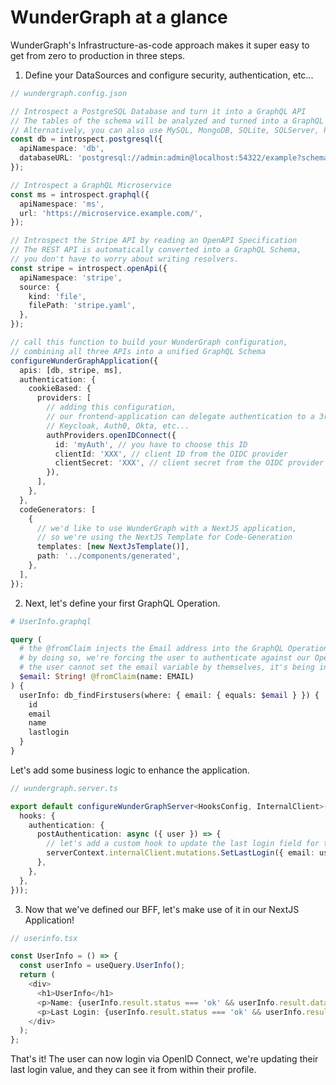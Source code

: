 # WunderGraph at a glance

WunderGraph's Infrastructure-as-code approach makes it super easy to get from zero to production in three steps.

1. Define your DataSources and configure security, authentication, etc...

```typescript
// wundergraph.config.json

// Introspect a PostgreSQL Database and turn it into a GraphQL API
// The tables of the schema will be analyzed and turned into a GraphQL Schema
// Alternatively, you can also use MySQL, MongoDB, SQLite, SQLServer, Planetscale and more...
const db = introspect.postgresql({
  apiNamespace: 'db',
  databaseURL: 'postgresql://admin:admin@localhost:54322/example?schema=public',
});

// Introspect a GraphQL Microservice
const ms = introspect.graphql({
  apiNamespace: 'ms',
  url: 'https://microservice.example.com/',
});

// Introspect the Stripe API by reading an OpenAPI Specification
// The REST API is automatically converted into a GraphQL Schema,
// you don't have to worry about writing resolvers.
const stripe = introspect.openApi({
  apiNamespace: 'stripe',
  source: {
    kind: 'file',
    filePath: 'stripe.yaml',
  },
});

// call this function to build your WunderGraph configuration,
// combining all three APIs into a unified GraphQL Schema
configureWunderGraphApplication({
  apis: [db, stripe, ms],
  authentication: {
    cookieBased: {
      providers: [
        // adding this configuration,
        // our frontend-application can delegate authentication to a 3rd party identity provider like:
        // Keycloak, Auth0, Okta, etc...
        authProviders.openIDConnect({
          id: 'myAuth', // you have to choose this ID
          clientId: 'XXX', // client ID from the OIDC provider
          clientSecret: 'XXX', // client secret from the OIDC provider
        }),
      ],
    },
  },
  codeGenerators: [
    {
      // we'd like to use WunderGraph with a NextJS application,
      // so we're using the NextJS Template for Code-Generation
      templates: [new NextJsTemplate()],
      path: '../components/generated',
    },
  ],
});
```

2. Next, let's define your first GraphQL Operation.

```graphql
# UserInfo.graphql

query (
  # the @fromClaim injects the Email address into the GraphQL Operation
  # by doing so, we're forcing the user to authenticate against our OpenID Connect provider
  # the user cannot set the email variable by themselves, it's being injected from the OIDC claims
  $email: String! @fromClaim(name: EMAIL)
) {
  userInfo: db_findFirstusers(where: { email: { equals: $email } }) {
    id
    email
    name
    lastlogin
  }
}
```

Let's add some business logic to enhance the application.

```typescript
// wundergraph.server.ts

export default configureWunderGraphServer<HooksConfig, InternalClient>(() => ({
  hooks: {
    authentication: {
      postAuthentication: async ({ user }) => {
        // let's add a custom hook to update the last login field for the user
        serverContext.internalClient.mutations.SetLastLogin({ email: user.email });
      },
    },
  },
}));
```

3. Now that we've defined our BFF, let's make use of it in our NextJS Application!

```typescript jsx
// userinfo.tsx

const UserInfo = () => {
  const userInfo = useQuery.UserInfo();
  return (
    <div>
      <h1>UserInfo</h1>
      <p>Name: {userInfo.result.status === 'ok' && userInfo.result.data.userInfo.name}</p>
      <p>Last Login: {userInfo.result.status === 'ok' && userInfo.result.data.userInfo.lastlogin}</p>
    </div>
  );
};
```

That's it! The user can now login via OpenID Connect,
we're updating their last login value,
and they can see it from within their profile.

